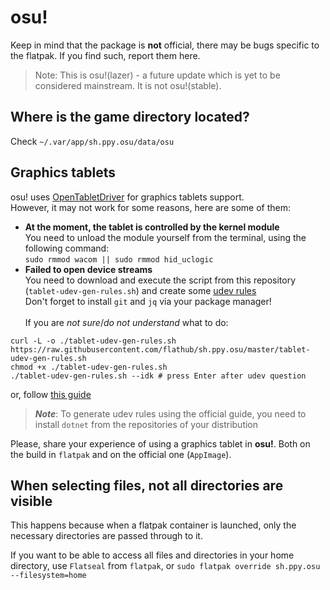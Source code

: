# osu!
Keep in mind that the package is **not** official, there may be bugs specific to the flatpak. If you find such, report them here.
> Note: This is osu!(lazer) - a future update which is yet to be considered mainstream. It is not osu!(stable).

## Where is the game directory located?
Check `~/.var/app/sh.ppy.osu/data/osu`

## Graphics tablets
osu! uses [OpenTabletDriver](https://github.com/OpenTabletDriver/OpenTabletDriver) for graphics tablets support. \
However, it may not work for some reasons, here are some of them:
 - **At the moment, the tablet is controlled by the kernel module** \
You need to unload the module yourself from the terminal, using the following command: \
`sudo rmmod wacom || sudo rmmod hid_uclogic`
 - **Failed to open device streams** \
You need to download and execute the script from this repository (`tablet-udev-gen-rules.sh`) and create some [udev rules](https://wiki.archlinux.org/title/udev)\
Don't forget to install `git` and `jq` via your package manager! \
\
If you are *not sure*/*do not understand* what to do:
```
curl -L -o ./tablet-udev-gen-rules.sh https://raw.githubusercontent.com/flathub/sh.ppy.osu/master/tablet-udev-gen-rules.sh
chmod +x ./tablet-udev-gen-rules.sh
./tablet-udev-gen-rules.sh --idk # press Enter after udev question
```
or, follow [this guide](https://opentabletdriver.net/Wiki/FAQ/Linux#fail-device-streams)
> **_Note_**: To generate udev rules using the official guide, you need to install `dotnet` from the repositories of your distribution

Please, share your experience of using a graphics tablet in **osu!**. Both on the build in `flatpak` and on the official one (`AppImage`).

## When selecting files, not all directories are visible
This happens because when a flatpak container is launched, only the necessary directories are passed through to it.

If you want to be able to access all files and directories in your home directory, use `Flatseal` from `flatpak`, or `sudo flatpak override sh.ppy.osu --filesystem=home`
